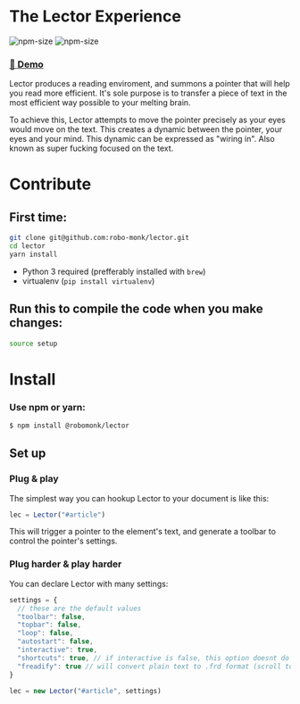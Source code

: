 # The Lector Experience
![npm-size](https://img.shields.io/npm/v/@robomonk/lector?style=for-the-badge)
![npm-size](https://img.shields.io/bundlephobia/minzip/@robomonk/lector?style=for-the-badge)

### [ 🚀 Demo ](https://robo-monk.github.io/lector)


Lector produces a reading enviroment, and summons a pointer that will help you read more efficient. It's sole purpose is to transfer a piece of text
in the most efficient way possible to your melting brain.

To achieve this, Lector attempts to move the pointer precisely as your eyes would move on the text. This creates a dynamic between the pointer, your eyes and
your mind. This dynamic can be expressed as "wiring in". Also known as super fucking focused on the text.


# Contribute

## First time:

```bash
git clone git@github.com:robo-monk/lector.git
cd lector
yarn install
```
* Python 3 required (prefferably installed with `brew`)
* virtualenv (`pip install virtualenv`)

## Run this to compile the code when you make changes:
```bash
source setup
```


# Install

### Use npm or yarn:
```bash
$ npm install @robomonk/lector
```

## Set up

### Plug & play
The simplest way you can hookup Lector to your document is like this:
```javascript
lec = Lector("#article")
```

This will trigger a pointer to the element's text, and generate a toolbar to control the pointer's settings.

### Plug harder & play harder

You can declare Lector with many settings:
```javascript
settings = {
  // these are the default values
  "toolbar": false,
  "topbar": false,
  "loop": false,
  "autostart": false,
  "interactive": true,
  "shortcuts": true, // if interactive is false, this option doesnt do anything
  "freadify": true // will convert plain text to .frd format (scroll to the .frd format section for more)
}

lec = new Lector("#article", settings)
```

